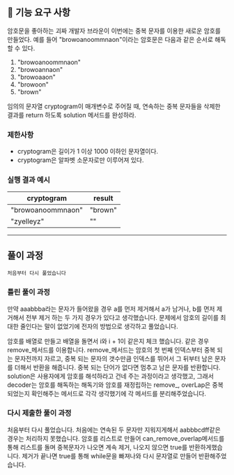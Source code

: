 ## 🚀 기능 요구 사항

암호문을 좋아하는 괴짜 개발자 브라운이 이번에는 중복 문자를 이용한 새로운 암호를 만들었다. 예를 들어 "browoanoommnaon"이라는 암호문은 다음과 같은 순서로 해독할 수 있다.

1. "browoanoommnaon"
2. "browoannaon"
3. "browoaaon"
4. "browoon"
5. "brown"

임의의 문자열 cryptogram이 매개변수로 주어질 때, 연속하는 중복 문자들을 삭제한 결과를 return 하도록 solution 메서드를 완성하라.

### 제한사항

- cryptogram은 길이가 1 이상 1000 이하인 문자열이다.
- cryptogram은 알파벳 소문자로만 이루어져 있다.

### 실행 결과 예시

| cryptogram | result |
| --- | --- |
| "browoanoommnaon" | "brown" |
| "zyelleyz" | "" |
------------------------------------------------------------------------------------------------------------------------------------------------------------------------------------------------------------------------
풀이 과정
------------------------------------------------------------------------------------------------------------------------------------------------------------------------------------------------------------------------
```
처음부터 다시 풀었습니다
```
### 틀린 풀이 과정
만약 aaabbba라는 문자가 들어왔을 경우 a를 먼저 제거해서 a가 남거나, b를 먼저 제거해서 전부 제거 하는 두 가지 경우가 있다고 생각했습니다. 문제에서 
암호의 길이를 최대한 줄인다는 말이 없었기에 전자의 방법으로 생각하고 풀었습니다. 

암호를 배열로 만들고 배열을 돌면서 i와 i + 1이 같은지 체크 했습니다. 같은 경우 remove_메서드를 이용합니다. remove_메서드는 암호의 첫 번째 인덱스부터
중복 되는 문자전까지 자르고, 중복 되는 문자의 갯수만큼 인덱스를 뛰어서 그 뒤부터 남은 문자를 더해서 반환을 해줍니다. 중복 되는 단어가 없다면 멈추고
남은 문자를 반환합니다. solution은 사용자에게 암호를 해석하라고 건네 주는 과정이라고 생각했고, 그래서 decoder는 암호를 해독하는 해독기와 암호를 재정립하는 
remove_, overLap은 중복 되었는지 확인해주는 메서드로 각각 생각했기에 각 메서드를 분리해주었습니다.

### 다시 제출한 풀이 과정
처음부터 다시 풀었습니다. 처음에는 연속된 두 문자만 지워지게해서 aabbbcdff같은 경우는 처리하지 못했습니다. 암호를 리스트로 만들어 can_remove_overlap메서드를 통해 리스트를 돌며 중복문자가 나오면 계속 제거, 나오지 않으면 true를 반환하게했습니다. 제거가 끝나면 true를 통해 while문을 빠져나와 다시 문자열로 만들어 반환해주었습니다.



